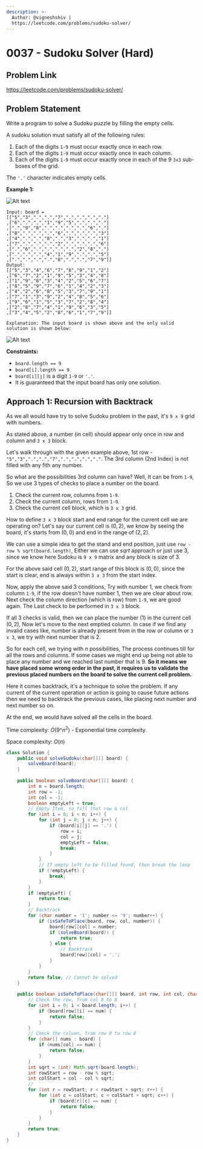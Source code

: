 ```yaml
---
description: >-
  Author: @vigneshshiv |
  https://leetcode.com/problems/sudoku-solver/
---
```


# 0037 - Sudoku Solver (Hard)

## Problem Link

https://leetcode.com/problems/sudoku-solver/

## Problem Statement

Write a program to solve a Sudoku puzzle by filling the empty cells.

A sudoku solution must satisfy all of the following rules:

1. Each of the digits `1-9` must occur exactly once in each row.
2. Each of the digits `1-9` must occur exactly once in each column.
3. Each of the digits `1-9` must occur exactly once in each of the $9$ `3x3` sub-boxes of the grid.

The `'.'` character indicates empty cells.

**Example 1:**

![Alt text](https://upload.wikimedia.org/wikipedia/commons/thumb/f/ff/Sudoku-by-L2G-20050714.svg/250px-Sudoku-by-L2G-20050714.svg.png)

```
Input: board = 
[["5","3",".",".","7",".",".",".","."]
,["6",".",".","1","9","5",".",".","."]
,[".","9","8",".",".",".",".","6","."]
,["8",".",".",".","6",".",".",".","3"]
,["4",".",".","8",".","3",".",".","1"]
,["7",".",".",".","2",".",".",".","6"]
,[".","6",".",".",".",".","2","8","."]
,[".",".",".","4","1","9",".",".","5"]
,[".",".",".",".","8",".",".","7","9"]]
Output: 
[["5","3","4","6","7","8","9","1","2"]
,["6","7","2","1","9","5","3","4","8"]
,["1","9","8","3","4","2","5","6","7"]
,["8","5","9","7","6","1","4","2","3"]
,["4","2","6","8","5","3","7","9","1"]
,["7","1","3","9","2","4","8","5","6"]
,["9","6","1","5","3","7","2","8","4"]
,["2","8","7","4","1","9","6","3","5"]
,["3","4","5","2","8","6","1","7","9"]]

Explanation: The input board is shown above and the only valid solution is shown below:

```

![Alt text](https://upload.wikimedia.org/wikipedia/commons/thumb/3/31/Sudoku-by-L2G-20050714_solution.svg/250px-Sudoku-by-L2G-20050714_solution.svg.png)


**Constraints:**

* `board.length == 9`
* `board[i].length == 9`
* `board[i][j]` is a digit `1-9` or `'.'`.
* It is guaranteed that the input board has only one solution.

## Approach 1: Recursion with Backtrack

As we all would have try to solve Sudoku problem in the past, it's `9 x 9` grid with numbers. 

As stated above, a number (in cell) should appear only once in row and column and `3 x 3` block. 

Let's walk through with the given example above, 1st row - `"5","3",".",".","7",".",".",".","."`. The 3rd column (2nd Index) is not filled with any fith any number. 

So what are the possibilities 3rd column can have? Well, It can be from `1-9`, So we use 3 types of checks to place a number on the board. 

1. Check the current row, columns from `1-9`.
2. Check the current column, rows from `1-9`.
3. Check the current cell block, which is `3 x 3` grid.

How to define `3 x 3` block start and end range for the current cell we are operating on? Let's say our current cell is $(0, 2)$, we know by seeing the board, it's starts from $(0, 0)$ and end in the range of $(2, 2)$. 

We can use a simple idea to get the stand and end position, just use `row - row % sqrt(board.length)`, Either we can use $sqrt$ approach or just use 3, since we know here Sudoku is `9 x 9` matrix and any block is size of 3. 

For the above said cell $(0, 2)$, start range of this block is $(0, 0)$, since the start is clear, end is always within `3 x 3` from the start index. 

Now, apply the above said 3 conditions, Try with number $1$, we check from column `1-9`, if the row doesn't have number $1$, then we are clear about row. Next check the column direction (which is row) from `1-9`, we are good again. The Last check to be performed in `3 x 3` block. 

If all $3$ checks is valid, then we can place the number ($1$) in the current cell $(0, 2)$, Now let's move to the next emptied column. In case if we find any invalid cases like, number is already present from in the row or column or `3 x 3`, we try with next number that is $2$. 

So for each cell, we trying with $n$ possibilities, The process continues till for all the rows and columns. If some cases we might end up being not able to place any number and we reached last number that is $9$. **So it means we have placed some wrong order in the past, it requires us to validate the previous placed numbers on the board to solve the current cell problem.** 

Here it comes backtrack, it's a technique to solve the problem. If any current of the current operation or action is going to cause future actions then we need to backtrack the previous cases, like placing next number and next number so on. 

At the end, we would have solved all the cells in the board. 

Time complexity: $O(9$^$n^2)$ - Exponential time complexity. 

Space complexity: $O(n)$

<Tabs>
<TabItem value="java" label="Java">
<SolutionAuthor name="@vigneshshiv"/>

```java
class Solution {
    public void solveSudoku(char[][] board) {
        solveBoard(board);
    }
    
    public boolean solveBoard(char[][] board) {
        int n = board.length;
        int row = -1;
        int col = -1;
        boolean emptyLeft = true;
        // Empty Item, so fill that row & col
        for (int i = 0; i < n; i++) {
            for (int j = 0; j < n; j++) {
                if (board[i][j] == '.') {
                    row = i;
                    col = j;
                    emptyLeft = false;
                    break;
                }
            }
            // If empty left to be filled found, then break the loop
            if (!emptyLeft) {
                break;
            }
        }
        if (emptyLeft) {
            return true;
        }
        // Backtrack
        for (char number = '1'; number <= '9'; number++) {
            if (isSafeToPlace(board, row, col, number)) {
                board[row][col] = number;
                if (solveBoard(board)) {
                    return true;
                } else {
                    // Backtrack
                    board[row][col] = '.';
                }
            }
        }
        return false; // Cannot be solved
    }
    
    public boolean isSafeToPlace(char[][] board, int row, int col, char num) {
        // Check the row, from col 0 to 8
        for (int i = 0; i < board.length; i++) {
            if (board[row][i] == num) {
                return false;
            }
        }
        // Check the column, from row 0 to row 8
        for (char[] nums : board) {
            if (nums[col] == num) {
                return false;
            }
        }
        int sqrt = (int) Math.sqrt(board.length);
        int rowStart = row - row % sqrt;
        int colStart = col - col % sqrt;
        //
        for (int r = rowStart; r < rowStart + sqrt; r++) {
            for (int c = colStart; c < colStart + sqrt; c++) {
                if (board[r][c] == num) {
                    return false;
                }
            }
        }
        return true;
    }
}
```

</TabItem>
</Tabs>